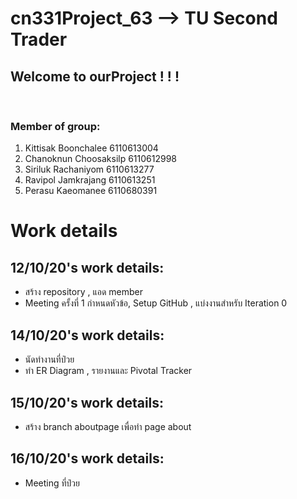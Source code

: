 # cn331Project_63 --> TU Second Trader
 
## Welcome to ourProject ! ! !
<br>

### Member of group:
1. Kittisak Boonchalee   6110613004<br>
2. Chanoknun Choosaksilp 6110612998<br>
3. Siriluk Rachaniyom 6110613277<br>
4. Ravipol Jamkrajang 6110613251<br>
5. Perasu Kaeomanee 6110680391<br>

# Work details
## 12/10/20's work details:<br>
- สร้าง repository , แอด member
- Meeting ครั้งที่ 1 กำหนดหัวข้อ, Setup GitHub , แบ่งงานสำหรับ Iteration 0  

## 14/10/20's work details:<br>
- นัดทำงานที่ป๋วย
- ทำ ER Diagram , รายงานและ Pivotal Tracker

## 15/10/20's work details:<br>
- สร้าง branch aboutpage เพื่อทำ page about

## 16/10/20's work details:<br>
- Meeting ที่ป๋วย